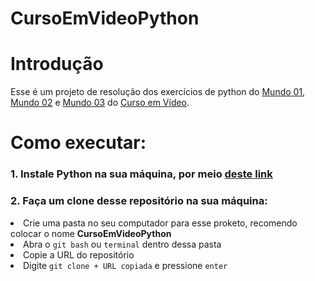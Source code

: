 # CursoEmVideoPython

# Introdução

Esse é um projeto de resolução dos exercícios de python do <a href="https://www.youtube.com/watch?v=S9uPNppGsGo&list=PLHz_AreHm4dlKP6QQCekuIPky1CiwmdI6&ab_channel=CursoemV%C3%ADdeo" target="_blank">Mundo 01</a>, <a href="https://www.youtube.com/watch?v=nJkVHusJp6E&list=PLHz_AreHm4dk_nZHmxxf_J0WRAqy5Czye&ab_channel=CursoemV%C3%ADdeo" target="_blank">Mundo 02</a> e <a href="https://www.youtube.com/watch?v=0LB3FSfjvao&list=PLHz_AreHm4dksnH2jVTIVNviIMBVYyFnH&ab_channel=CursoemV%C3%ADdeo" target="_blank">Mundo 03</a> do <a href="https://www.cursoemvideo.com/" target="_blank">Curso em Vídeo</a>.

# Como executar:
<h3>1. Instale Python na sua máquina, por meio <a href="https://www.python.org/" target="_blank">deste link</a></h3>
<h3>2. Faça um clone desse repositório na sua máquina:</h3>
<li>Crie uma pasta no seu computador para esse proketo, recomendo colocar o nome <b>CursoEmVideoPython</b></li>
 
<li>Abra o <code>git bash</code> ou <code>terminal</code> dentro dessa pasta</li>
<li>Copie a URL do repositório</li>
<li>Digite <code>git clone + URL copiada</code> e pressione <code>enter</code></li>
